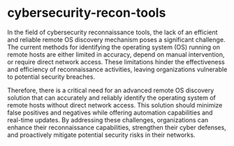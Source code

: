 # cybersecurity-recon-tools
In the field of cybersecurity reconnaissance tools, the lack of an efficient and reliable remote OS discovery mechanism poses a significant challenge. The current methods for identifying the operating system (OS) running on remote hosts are either limited in accuracy, depend on manual intervention, or require direct network access. These limitations hinder the effectiveness and efficiency of reconnaissance activities, leaving organizations vulnerable to potential security breaches.  

Therefore, there is a critical need for an advanced remote OS discovery solution that can accurately and reliably identify the operating system of remote hosts without direct network access. This solution should minimize false positives and negatives while offering automation capabilities and real-time updates. By addressing these challenges, organizations can enhance their reconnaissance capabilities, strengthen their cyber defenses, and proactively mitigate potential security risks in their networks.


